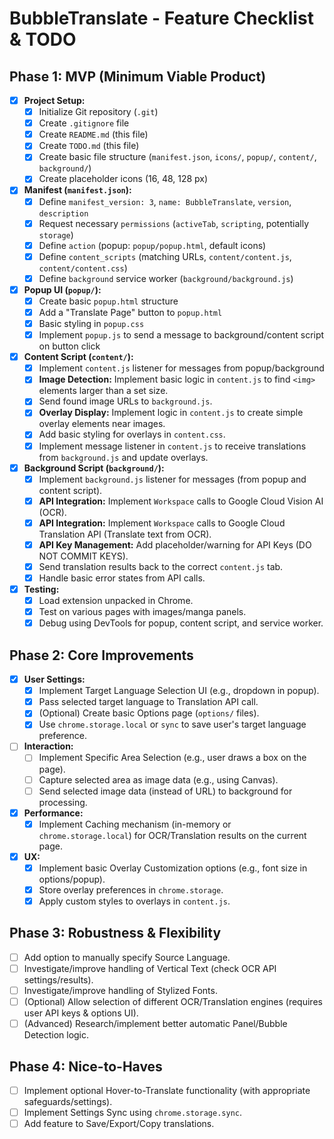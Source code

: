 # BubbleTranslate - Feature Checklist & TODO

## Phase 1: MVP (Minimum Viable Product)

- [x] **Project Setup:**
  - [x] Initialize Git repository (`.git`)
  - [x] Create `.gitignore` file
  - [x] Create `README.md` (this file)
  - [x] Create `TODO.md` (this file)
  - [x] Create basic file structure (`manifest.json`, `icons/`, `popup/`, `content/`, `background/`)
  - [x] Create placeholder icons (16, 48, 128 px)
- [x] **Manifest (`manifest.json`):**
  - [x] Define `manifest_version: 3`, `name: BubbleTranslate`, `version`, `description`
  - [x] Request necessary `permissions` (`activeTab`, `scripting`, potentially `storage`)
  - [x] Define `action` (popup: `popup/popup.html`, default icons)
  - [x] Define `content_scripts` (matching URLs, `content/content.js`, `content/content.css`)
  - [x] Define `background` service worker (`background/background.js`)
- [x] **Popup UI (`popup/`):**
  - [x] Create basic `popup.html` structure
  - [x] Add a "Translate Page" button to `popup.html`
  - [x] Basic styling in `popup.css`
  - [x] Implement `popup.js` to send a message to background/content script on button click
- [x] **Content Script (`content/`):**
  - [x] Implement `content.js` listener for messages from popup/background
  - [x] **Image Detection:** Implement basic logic in `content.js` to find `<img>` elements larger than a set size.
  - [x] Send found image URLs to `background.js`.
  - [x] **Overlay Display:** Implement logic in `content.js` to create simple overlay elements near images.
  - [x] Add basic styling for overlays in `content.css`.
  - [x] Implement message listener in `content.js` to receive translations from `background.js` and update overlays.
- [x] **Background Script (`background/`):**
  - [x] Implement `background.js` listener for messages (from popup and content script).
  - [x] **API Integration:** Implement `Workspace` calls to Google Cloud Vision AI (OCR).
  - [x] **API Integration:** Implement `Workspace` calls to Google Cloud Translation API (Translate text from OCR).
  - [x] **API Key Management:** Add placeholder/warning for API Keys (DO NOT COMMIT KEYS).
  - [x] Send translation results back to the correct `content.js` tab.
  - [x] Handle basic error states from API calls.
- [x] **Testing:**
  - [x] Load extension unpacked in Chrome.
  - [x] Test on various pages with images/manga panels.
  - [x] Debug using DevTools for popup, content script, and service worker.

## Phase 2: Core Improvements

- [x] **User Settings:**
  - [x] Implement Target Language Selection UI (e.g., dropdown in popup).
  - [x] Pass selected target language to Translation API call.
  - [x] (Optional) Create basic Options page (`options/` files).
  - [x] Use `chrome.storage.local` or `sync` to save user's target language preference.
- [ ] **Interaction:**
  - [ ] Implement Specific Area Selection (e.g., user draws a box on the page).
  - [ ] Capture selected area as image data (e.g., using Canvas).
  - [ ] Send selected image data (instead of URL) to background for processing.
- [x] **Performance:**
  - [x] Implement Caching mechanism (in-memory or `chrome.storage.local`) for OCR/Translation results on the current page.
- [x] **UX:**
  - [x] Implement basic Overlay Customization options (e.g., font size in options/popup).
  - [x] Store overlay preferences in `chrome.storage`.
  - [x] Apply custom styles to overlays in `content.js`.

## Phase 3: Robustness & Flexibility

- [ ] Add option to manually specify Source Language.
- [ ] Investigate/improve handling of Vertical Text (check OCR API settings/results).
- [ ] Investigate/improve handling of Stylized Fonts.
- [ ] (Optional) Allow selection of different OCR/Translation engines (requires user API keys & options UI).
- [ ] (Advanced) Research/implement better automatic Panel/Bubble Detection logic.

## Phase 4: Nice-to-Haves

- [ ] Implement optional Hover-to-Translate functionality (with appropriate safeguards/settings).
- [ ] Implement Settings Sync using `chrome.storage.sync`.
- [ ] Add feature to Save/Export/Copy translations.
